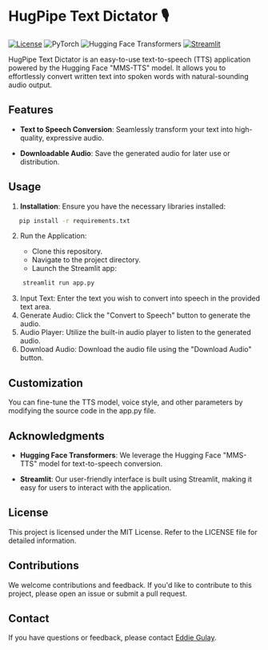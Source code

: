 # HugPipe Text Dictator 🎙

[![License](https://img.shields.io/badge/License-MIT-blue.svg)](https://opensource.org/licenses/MIT)
![PyTorch](https://img.shields.io/badge/PyTorch-v1.x-blue)
![Hugging Face Transformers](https://img.shields.io/badge/Hugging%20Face%20Transformers-v4.x-green)
[![Streamlit](https://static.streamlit.io/badges/streamlit_badge_black_white.svg)](https://www.streamlit.io/)


HugPipe Text Dictator is an easy-to-use text-to-speech (TTS) application powered by the Hugging Face "MMS-TTS" model. It allows you to effortlessly convert written text into spoken words with natural-sounding audio output.

## Features

- **Text to Speech Conversion**: Seamlessly transform your text into high-quality, expressive audio.

- **Downloadable Audio**: Save the generated audio for later use or distribution.

## Usage

1. **Installation**: Ensure you have the necessary libraries installed:

```bash
   pip install -r requirements.txt
```

2. Run the Application:

    - Clone this repository.
    - Navigate to the project directory.
    - Launch the Streamlit app:

```bash
    streamlit run app.py
```
3. Input Text: Enter the text you wish to convert into speech in the provided text area.
4. Generate Audio: Click the "Convert to Speech" button to generate the audio.
5. Audio Player: Utilize the built-in audio player to listen to the generated audio.
6. Download Audio: Download the audio file using the "Download Audio" button.

## Customization
You can fine-tune the TTS model, voice style, and other parameters by modifying the source code in the app.py file.

## Acknowledgments

- **Hugging Face Transformers**: We leverage the Hugging Face "MMS-TTS" model for text-to-speech conversion.

- **Streamlit**: Our user-friendly interface is built using Streamlit, making it easy for users to interact with the application.

## License

This project is licensed under the MIT License. Refer to the LICENSE file for detailed information.

## Contributions

We welcome contributions and feedback. If you'd like to contribute to this project, please open an issue or submit a pull request.

## Contact

If you have questions or feedback, please contact [Eddie Gulay](https://eddiegulay.me).
